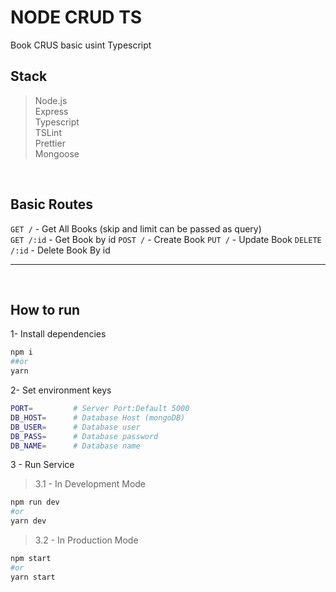 # NODE CRUD TS

Book CRUS basic usint Typescript

## Stack

> Node.js  
> Express  
> Typescript  
> TSLint  
> Prettier  
> Mongoose

<br/>

## Basic Routes

`GET /` - Get All Books (skip and limit can be passed as query)  
`GET /:id` - Get Book by id
`POST /` - Create Book
`PUT /` - Update Book
`DELETE /:id` - Delete Book By id

<hr/>
<br/>

## How to run

1- Install dependencies

```bash
npm i
##or
yarn
```

2- Set environment keys

```bash
PORT=         # Server Port:Default 5000
DB_HOST=      # Database Host (mongoDB)
DB_USER=      # Database user
DB_PASS=      # Database password
DB_NAME=      # Database name
```

3 - Run Service

> 3.1 - In Development Mode

```bash
npm run dev
#or
yarn dev
```

> 3.2 - In Production Mode

```bash
npm start
#or
yarn start
```
